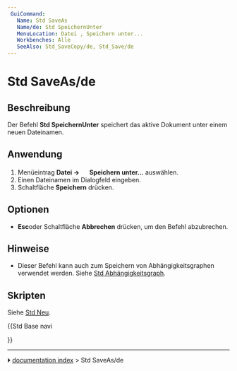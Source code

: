 ```yaml
---
 GuiCommand:
   Name: Std SaveAs
   Name/de: Std SpeichernUnter
   MenuLocation: Datei , Speichern unter...
   Workbenches: Alle
   SeeAlso: Std_SaveCopy/de, Std_Save/de
---
```


# Std SaveAs/de



## Beschreibung

Der Befehl **Std SpeichernUnter** speichert das aktive Dokument unter einem neuen Dateinamen.



## Anwendung

1.  Menüeintrag **Datei → <img src="images/Std_SaveAs.svg" width=16px> Speichern unter...** auswählen.
2.  Einen Dateinamen im Dialogfeld eingeben.
3.  Schaltfläche **Speichern** drücken.



## Optionen

-    **Esc**oder Schaltfläche **Abbrechen** drücken, um den Befehl abzubrechen.



## Hinweise

-   Dieser Befehl kann auch zum Speichern von Abhängigkeitsgraphen verwendet werden. Siehe [Std Abhängigkeitsgraph](Std_DependencyGraph/de.md).



## Skripten

Siehe [Std Neu](Std_New/de#Scripting.md).





{{Std Base navi

}}



---
⏵ [documentation index](../README.md) > Std SaveAs/de
